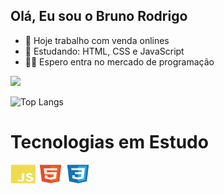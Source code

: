 ## Olá, Eu sou o Bruno Rodrigo

- 🔭 Hoje trabalho com venda onlines
- 🌱 Estudando: HTML, CSS e JavaScript
- 👩‍💻 Espero entra no mercado de programação

<picture style="flex">
  <source
    srcset="https://github-readme-stats.vercel.app/api?username=BrunoRodrigo23&show_icons=true&theme=blue"
    media="(prefers-color-scheme: dark)"
  />
  <source
    srcset="https://github-readme-stats.vercel.app/api?username=anuraghazra&show_icons=true"
    media="(prefers-color-scheme: dark), (prefers-color-scheme: no-preference)"
  />
  <img src="https://github-readme-stats.vercel.app/api?username=BrunoRodrigo23&show_icons=true"/>
</picture>



![Top Langs](https://github-readme-stats.vercel.app/api/top-langs/?username=anuraghazra&layout=compact)


<h1>Tecnologias em Estudo</h1>

<div style="display: inline_block">
  <img align="center" alt="Rafa-Js" height="30" width="40" src="https://raw.githubusercontent.com/devicons/devicon/master/icons/javascript/javascript-plain.svg">
  <img align="center" alt="Rafa-HTML" height="30" width="40" src="https://raw.githubusercontent.com/devicons/devicon/master/icons/html5/html5-original.svg">
  <img align="center" alt="Rafa-CSS" height="30" width="40" src="https://raw.githubusercontent.com/devicons/devicon/master/icons/css3/css3-original.svg">
</div>
